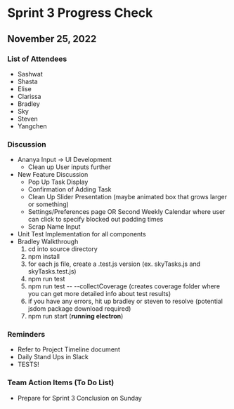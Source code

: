 # Sprint 3 Progress Check
## November 25, 2022

### List of Attendees
- Sashwat
- Shasta
- Elise
- Clarissa
- Bradley
- Sky
- Steven
- Yangchen

### Discussion
* Ananya Input -> UI Development
  * Clean up User inputs further
* New Feature Discussion
  * Pop Up Task Display
  * Confirmation of Adding Task
  * Clean Up Slider Presentation (maybe animated box that grows larger or something)
  * Settings/Preferences page OR Second Weekly Calendar where user can click to specify blocked out padding times
  * Scrap Name Input
* Unit Test Implementation for all components
* Bradley Walkthrough
  1. cd into source directory
  2. npm install
  3. for each js file, create a .test.js version (ex. skyTasks.js and skyTasks.test.js)
  4. npm run test
  5. npm run test -- --collectCoverage (creates coverage folder where you can get more detailed info about test results)
  7. if you have any errors, hit up bradley or steven to resolve (potential jsdom package download required)
  8. npm run start (**running electron**)

### Reminders
* Refer to Project Timeline document
* Daily Stand Ups in Slack
* TESTS!

### Team Action Items (To Do List)
* Prepare for Sprint 3 Conclusion on Sunday
